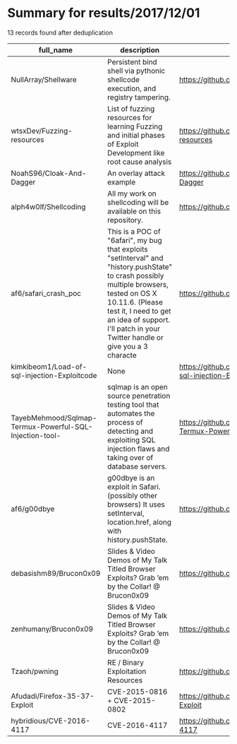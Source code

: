 
# Summary for results/2017/12/01
    
13 records found after deduplication

| full_name | description | html_url | matched_list | matched_count | pushed_at | size | stargazers_count | language | forks_count |
|---------------------------------------------------------|------------------------------------------------------------------------------------------------------------------------------------------------------------------------------------------------------------------------------------------------------------------|----------------------------------------------------------------------------|--------------------------|-----------------|---------------------------|--------|--------------------|--------------|---------------|
| NullArray/Shellware | Persistent bind shell via pythonic shellcode execution, and registry tampering. | https://github.com/NullArray/Shellware | ['exploit', 'shellcode'] | 2 | 2017-12-01 20:39:09+00:00 | 17 | 22 | Python | 22 |
| wtsxDev/Fuzzing-resources | List of fuzzing resources for learning Fuzzing and initial phases of Exploit Development like root cause analysis | https://github.com/wtsxDev/Fuzzing-resources | ['exploit'] | 1 | 2017-12-01 20:54:35+00:00 | 8 | 75 | | 46 |
| NoahS96/Cloak-And-Dagger | An overlay attack example | https://github.com/NoahS96/Cloak-And-Dagger | ['exploit'] | 1 | 2017-12-01 16:28:05+00:00 | 158 | 21 | Java | 15 |
| alph4w0lf/Shellcoding | All my work on shellcoding will be available on this repository. | https://github.com/alph4w0lf/Shellcoding | ['shellcode'] | 1 | 2017-12-01 21:43:19+00:00 | 1942 | 0 | C | 0 |
| af6/safari_crash_poc | This is a POC of "6afari", my bug that exploits "setInterval" and "history.pushState" to crash possibly multiple browsers, tested on OS X 10.11.6. (Please test it, I need to get an idea of support. I'll patch in your Twitter handle or give you a 3 characte | https://github.com/af6/safari_crash_poc | ['exploit'] | 1 | 2017-12-01 16:23:31+00:00 | 13 | 0 | HTML | 0 |
| kimkibeom1/Load-of-sql-injection-Exploitcode | None | https://github.com/kimkibeom1/Load-of-sql-injection-Exploitcode | ['exploit'] | 1 | 2017-12-01 05:17:30+00:00 | 3 | 1 | Python | 0 |
| TayebMehmood/Sqlmap-Termux-Powerful-SQL-Injection-tool- | sqlmap is an open source penetration testing tool that automates the process of detecting and exploiting SQL injection flaws and taking over of database servers. | https://github.com/TayebMehmood/Sqlmap-Termux-Powerful-SQL-Injection-tool- | ['exploit'] | 1 | 2017-12-01 12:31:01+00:00 | 6 | 12 | Python | 3 |
| af6/g00dbye | g00dbye is an exploit in Safari. (possibly other browsers) It uses setInterval, location.href, along with history.pushState. | https://github.com/af6/g00dbye | ['exploit'] | 1 | 2017-12-01 19:52:32+00:00 | 5 | 0 | HTML | 0 |
| debasishm89/Brucon0x09 | Slides & Video Demos of My Talk Titled Browser Exploits? Grab ’em by the Collar! @ Brucon0x09 | https://github.com/debasishm89/Brucon0x09 | ['exploit'] | 1 | 2017-12-01 19:59:17+00:00 | 47714 | 0 | | 0 |
| zenhumany/Brucon0x09 | Slides & Video Demos of My Talk Titled Browser Exploits? Grab ’em by the Collar! @ Brucon0x09 | https://github.com/zenhumany/Brucon0x09 | ['exploit'] | 1 | 2017-12-01 19:59:17+00:00 | 47714 | 0 | | 4 |
| Tzaoh/pwning | RE / Binary Exploitation Resources | https://github.com/Tzaoh/pwning | ['exploit'] | 1 | 2017-12-01 23:38:41+00:00 | 118 | 21 | | 22 |
| Afudadi/Firefox-35-37-Exploit | CVE-2015-0816 + CVE-2015-0802 | https://github.com/Afudadi/Firefox-35-37-Exploit | ['exploit'] | 1 | 2017-12-01 01:23:42+00:00 | 5 | 0 | HTML | 0 |
| hybridious/CVE-2016-4117 | CVE-2016-4117 | https://github.com/hybridious/CVE-2016-4117 | ['cve-2'] | 1 | 2017-12-01 01:21:05+00:00 | 9 | 0 | ActionScript | 4 |
